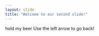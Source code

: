 ```yaml
---
layout: slide
title: "Welcome to our second slide!"
---
```

hold my beer
Use the left arrow to go back!
